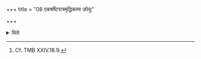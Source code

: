 +++
title = "08 एकषष्टिरात्रमृद्धिकामा उपेयुः"

+++

<details><summary>थिते</summary>

8. (The performers) desirous of prosperity should perform the sixty-one-day-sacificial-session.[^1]  

[^1]: Cf. TMB XXIV.18.9. 
</details>
